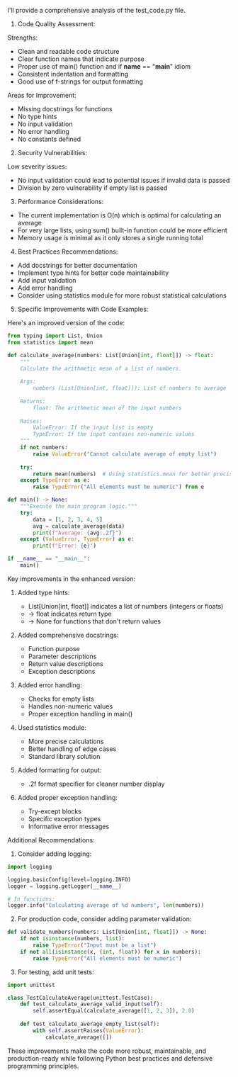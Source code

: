 I'll provide a comprehensive analysis of the test_code.py file.

1. Code Quality Assessment:

Strengths:
- Clean and readable code structure
- Clear function names that indicate purpose
- Proper use of main() function and if __name__ == "__main__" idiom
- Consistent indentation and formatting
- Good use of f-strings for output formatting

Areas for Improvement:
- Missing docstrings for functions
- No type hints
- No input validation
- No error handling
- No constants defined

2. Security Vulnerabilities:

Low severity issues:
- No input validation could lead to potential issues if invalid data is passed
- Division by zero vulnerability if empty list is passed

3. Performance Considerations:
- The current implementation is O(n) which is optimal for calculating an average
- For very large lists, using sum() built-in function could be more efficient
- Memory usage is minimal as it only stores a single running total

4. Best Practices Recommendations:
- Add docstrings for better documentation
- Implement type hints for better code maintainability
- Add input validation
- Add error handling
- Consider using statistics module for more robust statistical calculations

5. Specific Improvements with Code Examples:

Here's an improved version of the code:

```python
from typing import List, Union
from statistics import mean

def calculate_average(numbers: List[Union[int, float]]) -> float:
    """
    Calculate the arithmetic mean of a list of numbers.
    
    Args:
        numbers (List[Union[int, float]]): List of numbers to average
        
    Returns:
        float: The arithmetic mean of the input numbers
        
    Raises:
        ValueError: If the input list is empty
        TypeError: If the input contains non-numeric values
    """
    if not numbers:
        raise ValueError("Cannot calculate average of empty list")
    
    try:
        return mean(numbers)  # Using statistics.mean for better precision
    except TypeError as e:
        raise TypeError("All elements must be numeric") from e

def main() -> None:
    """Execute the main program logic."""
    try:
        data = [1, 2, 3, 4, 5]
        avg = calculate_average(data)
        print(f"Average: {avg:.2f}")
    except (ValueError, TypeError) as e:
        print(f"Error: {e}")

if __name__ == "__main__":
    main()
```

Key improvements in the enhanced version:

1. Added type hints:
   - List[Union[int, float]] indicates a list of numbers (integers or floats)
   - -> float indicates return type
   - -> None for functions that don't return values

2. Added comprehensive docstrings:
   - Function purpose
   - Parameter descriptions
   - Return value descriptions
   - Exception descriptions

3. Added error handling:
   - Checks for empty lists
   - Handles non-numeric values
   - Proper exception handling in main()

4. Used statistics module:
   - More precise calculations
   - Better handling of edge cases
   - Standard library solution

5. Added formatting for output:
   - .2f format specifier for cleaner number display

6. Added proper exception handling:
   - Try-except blocks
   - Specific exception types
   - Informative error messages

Additional Recommendations:

1. Consider adding logging:
```python
import logging

logging.basicConfig(level=logging.INFO)
logger = logging.getLogger(__name__)

# In functions:
logger.info("Calculating average of %d numbers", len(numbers))
```

2. For production code, consider adding parameter validation:
```python
def validate_numbers(numbers: List[Union[int, float]]) -> None:
    if not isinstance(numbers, list):
        raise TypeError("Input must be a list")
    if not all(isinstance(x, (int, float)) for x in numbers):
        raise TypeError("All elements must be numeric")
```

3. For testing, add unit tests:
```python
import unittest

class TestCalculateAverage(unittest.TestCase):
    def test_calculate_average_valid_input(self):
        self.assertEqual(calculate_average([1, 2, 3]), 2.0)
        
    def test_calculate_average_empty_list(self):
        with self.assertRaises(ValueError):
            calculate_average([])
```

These improvements make the code more robust, maintainable, and production-ready while following Python best practices and defensive programming principles.
